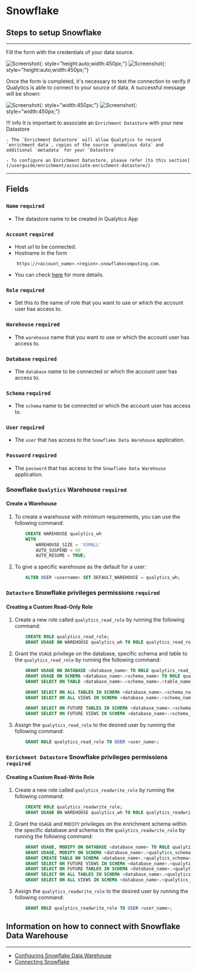 # Snowflake

## Steps to setup Snowflake

---
Fill the form with the credentials of your data source.

![Screenshot](../assets/datastores/snowflake/create-datastore-light.png#only-light){: style="height:auto;width:450px;"}
![Screenshot](../assets/datastores/snowflake/create-datastore-dark.png#only-dark){: style="height:auto;width:450px;"}

Once the form is completed, it's necessary to test the connection to verify if Qualytics is able to connect to your source of data. A successful message will be shown:

![Screenshot](../assets/datastores/test-connection/test-connection-light.png#only-light){: style="width:450px;"}
![Screenshot](../assets/datastores/test-connection/test-connection-dark.png#only-dark){: style="width:450px;"}

!!! info 
    It is important to associate an `Enrichment Datastore` with your new Datastore

    - The `Enrichment Datastore` will allow Qualytics to record `enrichment data`, copies of the source `anomalous data` and additional `metadata` for your `Datastore`

    - To configure an Enrichment Datastore, please refer [to this section](/userguide/enrichment/associate-enrichment-datastore/)

---
## Fields
### `Name` <spam id='required'>`required`</spam>

* The datastore name  to be created in Qualytics App

### `Account` <spam id='required'>`required`</spam>

* Host url to be connected.
* Hostname in the form 
```text
    https://<account_name>.<region>.snowflakecomputing.com.
```

* You can check [here](https://docs.snowflake.com/en/user-guide/admin-account-identifier.html) for more details.

### `Role` <spam id='required'>`required`</spam>

* Set this to the name of role that you want to use or which the account user has access to.

### `Warehouse` <spam id='required'>`required`</spam>

* The `warehouse` name that you want to use or which the account user has access to.

### `Database` <spam id='required'>`required`</spam>

* The `database` name to be connected or which the account user has access to.

### `Schema` <spam id='required'>`required`</spam>

* The `schema` name to be connected or which the account user has access to.

### `User` <spam id='required'>`required`</spam>

* The `user` that has access to the `Snowflake Data Warehouse` application.
### `Password` <spam id='required'>`required`</spam>

* The `password` that has access to the `Snowflake Data Warehouse` application.


### Snowflake `Qualytics` Warehouse <spam id='required'>`required`</spam>

#### Create a Warehouse

1. To create a warehouse with minimum requirements, you can use the following command:

    ```sql
        CREATE WAREHOUSE qualytics_wh
        WITH
            WAREHOUSE_SIZE = 'XSMALL'
            AUTO_SUSPEND = 60
            AUTO_RESUME = TRUE;
    ```

2. To give a specific warehouse as the default for a user:

    ```sql
        ALTER USER <username> SET DEFAULT_WAREHOUSE = qualytics_wh;
    ```

### `Datastore` Snowflake privileges permissions <spam id='required'>`required`</spam>

#### Creating a Custom Read-Only Role

1. Create a new role called `qualytics_read_role` by running the following command:
    
    ```sql
        CREATE ROLE qualytics_read_role;
        GRANT USAGE ON WAREHOUSE qualytics_wh TO ROLE qualytics_read_role;
    ```

2. Grant the `USAGE` privilege on the database, specific schema and table to the `qualytics_read_role` by running the following command:

    ```sql
        GRANT USAGE ON DATABASE <database_name> TO ROLE qualytics_read_role;
        GRANT USAGE ON SCHEMA <database_name>.<schema_name> TO ROLE qualytics_read_role;
        GRANT SELECT ON TABLE <database_name>.<schema_name>.<table_name> TO ROLE qualytics_read_role;

        GRANT SELECT ON ALL TABLES IN SCHEMA <database_name>.<schema_name> TO ROLE qualytics_read_role;
        GRANT SELECT ON ALL VIEWS IN SCHEMA <database_name>.<schema_name> TO ROLE qualytics_read_role;

        GRANT SELECT ON FUTURE TABLES IN SCHEMA <database_name>.<schema_name> TO ROLE qualytics_read_role;
        GRANT SELECT ON FUTURE VIEWS IN SCHEMA <database_name>.<schema_name> TO ROLE qualytics_read_role;
    ```


3. Assign the `qualytics_read_role` to the desired user by running the following command:

    ```sql
        GRANT ROLE qualytics_read_role TO USER <user_name>;
    ```

### `Enrichment Datastore` Snowflake privileges permissions <spam id='required'>`required`</spam>

#### Creating a Custom Read-Write Role

1. Create a new role called `qualytics_readwrite_role` by running the following command:

    ```sql
        CREATE ROLE qualytics_readwrite_role;
        GRANT USAGE ON WAREHOUSE qualytics_wh TO ROLE qualytics_readwrite_role;
    ```

2. Grant the `USAGE` and `MODIFY` privileges on the enrichment schema within the specific database and schema to the `qualytics_readwrite_role` by running the following command:

    ```sql
        GRANT USAGE, MODIFY ON DATABASE <database_name> TO ROLE qualytics_readwrite_role;
        GRANT USAGE, MODIFY ON SCHEMA <database_name>.<qualytics_schema> TO ROLE qualytics_readwrite_role;
        GRANT CREATE TABLE ON SCHEMA <database_name>.<qualytics_schema> TO ROLE qualytics_readwrite_role;
        GRANT SELECT ON FUTURE VIEWS IN SCHEMA <database_name>.<qualytics_schema> TO ROLE qualytics_readwrite_role;
        GRANT SELECT ON FUTURE TABLES IN SCHEMA <database_name>.<qualytics_schema> TO ROLE qualytics_readwrite_role;
        GRANT SELECT ON ALL TABLES IN SCHEMA <database_name>.<qualytics_schema> TO ROLE qualytics_readwrite_role;
        GRANT SELECT ON ALL VIEWS IN SCHEMA <database_name>.<qualytics_schema> TO ROLE qualytics_readwrite_role;
    ```

3. Assign the `qualytics_readwrite_role` to the desired user by running the following command:

    ```sql
        GRANT ROLE qualytics_readwrite_role TO USER <user_name>;
    ```

## Information on how to connect with Snowflake Data Warehouse

---

* [Configuring Snowflake Data Warehouse](https://docs.snowflake.com/en/user-guide/jdbc-configure.html)
* [Connecting Snowflake](https://docs.snowflake.com/en/user-guide-connecting.html)